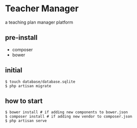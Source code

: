 # Teacher Manager
a teaching plan manager platform

## pre-install

* composer
* bower

## initial

```
$ touch database/database.sqlite
$ php artisan migrate
```

## how to start

```
$ bower install # if adding new components to bower.json
$ composer install # if adding new vendor to composer.json 
$ php artisan serve
```